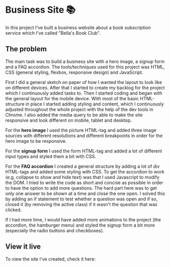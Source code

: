 # Business Site 📚

In this project I've built a business website about a book subscription service which I've called "Bella's Book Club". 


## The problem 

The main task was to build a business site with a hero image, a signup form and a FAQ accordion. The tools/techniques used for this project was HTML, CSS (general styling, flexbox, responsive design) and JavaScript. 

First I did a general sketch on paper of how I wanted the layout to look like on different devices. After that I started to create my backlog for the project which I continuously added tasks to. Then I started coding and began with the general layout for the mobile device. With most of the basic HTML-structure in place I started adding styling and content, which I continuously adjusted throughout the whole project with the help of the dev tools in Chrome. I also added the media query to be able to make the site responsive and look different on mobile, tablet and desktop. 

For the <b>hero image</b> I used the picture HTML-tag and added three image sources with different resolutions and different breakpoints in order for the hero image to be responsive.

For the <b>signup form</b> I used the form HTML-tag and added a lot of different input types and styled them a bit with CSS. 

For the <b>FAQ accordion</b> I created a general structure by adding a lot of div HTML-tags and added some styling with CSS. To get the accordion to work (e.g. collapse to show and hide text) was that I used Javascript to modify the DOM. I tried to write the code as short and concise as possible in order to have the option to add more questions. The hard part here was to get only one answer to be shown at a time and close the one open. I solved this by adding an if statement to test whether a question was open and if so, closed it (by removing the active class) if it wasn't the question that was clicked.  

If I had more time, I would have added more animations to the project (the accordion, the hamburger menu) and styled the signup form a bit more (especially the radio buttons and checkboxes).


## View it live

To view the site I've created, check it here: